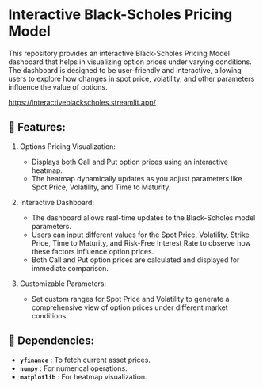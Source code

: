 # Interactive Black-Scholes Pricing Model
This repository provides an interactive Black-Scholes Pricing Model dashboard that helps in visualizing option prices under varying conditions. The dashboard is designed to be user-friendly and interactive, allowing users to explore how changes in spot price, volatility, and other parameters influence the value of options.

https://interactiveblackscholes.streamlit.app/


## 🚀 Features:
1. Options Pricing Visualization:

    + Displays both Call and Put option prices using an interactive heatmap.
    + The heatmap dynamically updates as you adjust parameters like Spot Price, Volatility, and Time to Maturity.

2. Interactive Dashboard:

    + The dashboard allows real-time updates to the Black-Scholes model parameters.
    + Users can input different values for the Spot Price, Volatility, Strike Price, Time to Maturity, and Risk-Free Interest Rate to observe how these factors influence option prices.
    + Both Call and Put option prices are calculated and displayed for immediate comparison.

3. Customizable Parameters:

    + Set custom ranges for Spot Price and Volatility to generate a comprehensive view of option prices under different market conditions.

## 🔧 Dependencies:
- **`yfinance`** : To fetch current asset prices.  
- **`numpy`** : For numerical operations.  
- **`matplotlib`** : For heatmap visualization.
